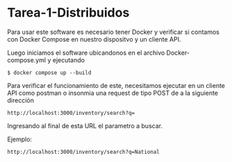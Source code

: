 <h1> Tarea-1-Distribuidos </h1>

Para usar este software es necesario tener Docker y verificar si contamos con Docker Compose en nuestro dispositvo y un cliente API.

Luego iniciamos el software ubicandonos en el archivo Docker-compose.yml y ejecutando

```
$ docker compose up --build
```

Para verificar el funcionamiento de este, necesitamos ejecutar en un cliente API como postman o insonmia una request de tipo POST de a la siguiente dirección

```
http://localhost:3000/inventory/search?q=
```

Ingresando al final de esta URL el parametro a buscar.

Ejemplo:

```
http://localhost:3000/inventory/search?q=National
```
